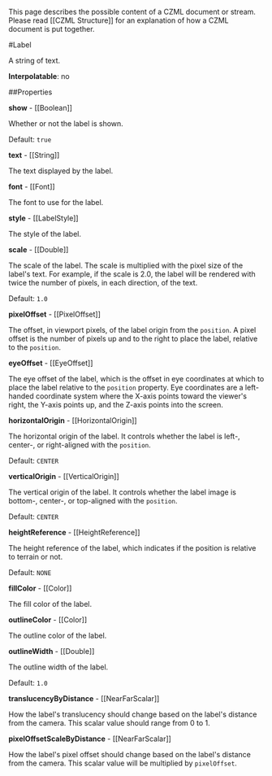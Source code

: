 This page describes the possible content of a CZML document or stream.  Please read [[CZML Structure]] for an explanation of how a CZML document is put together.

#Label

A string of text.

**Interpolatable**: no

##Properties

**show** - [[Boolean]]

Whether or not the label is shown.

Default: `true`


**text** - [[String]]

The text displayed by the label.


**font** - [[Font]]

The font to use for the label.


**style** - [[LabelStyle]]

The style of the label.


**scale** - [[Double]]

The scale of the label.  The scale is multiplied with the pixel size of the label's text.  For example, if the scale is 2.0, the label will be rendered with twice the number of pixels, in each direction, of the text.

Default: `1.0`


**pixelOffset** - [[PixelOffset]]

The offset, in viewport pixels, of the label origin from the `position`.  A pixel offset is the number of pixels up and to the right to place the label, relative to the `position`.


**eyeOffset** - [[EyeOffset]]

The eye offset of the label, which is the offset in eye coordinates at which to place the label relative to the `position` property.  Eye coordinates are a left-handed coordinate system where the X-axis points toward the viewer's right, the Y-axis points up, and the Z-axis points into the screen.


**horizontalOrigin** - [[HorizontalOrigin]]

The horizontal origin of the label.  It controls whether the label is left-, center-, or right-aligned with the `position`.

Default: `CENTER`


**verticalOrigin** - [[VerticalOrigin]]

The vertical origin of the label.  It controls whether the label image is bottom-, center-, or top-aligned with the `position`.

Default: `CENTER`


**heightReference** - [[HeightReference]]

The height reference of the label, which indicates if the position is relative to terrain or not.

Default: `NONE`


**fillColor** - [[Color]]

The fill color of the label.


**outlineColor** - [[Color]]

The outline color of the label.


**outlineWidth** - [[Double]]

The outline width of the label.

Default: `1.0`


**translucencyByDistance** - [[NearFarScalar]]

How the label's translucency should change based on the label's distance from the camera.  This scalar value should range from 0 to 1.


**pixelOffsetScaleByDistance** - [[NearFarScalar]]

How the label's pixel offset should change based on the label's distance from the camera.  This scalar value will be multiplied by `pixelOffset`.



